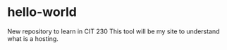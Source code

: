 # hello-world
New repository to learn in CIT 230
This tool will be my site to understand what is a hosting.
